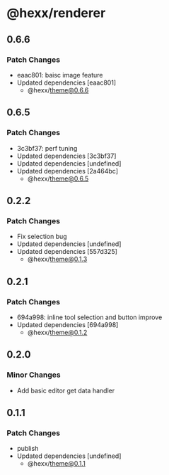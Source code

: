 # @hexx/renderer

## 0.6.6

### Patch Changes

- eaac801: baisc image feature
- Updated dependencies [eaac801]
  - @hexx/theme@0.6.6

## 0.6.5

### Patch Changes

- 3c3bf37: perf tuning
- Updated dependencies [3c3bf37]
- Updated dependencies [undefined]
- Updated dependencies [2a464bc]
  - @hexx/theme@0.6.5

## 0.2.2

### Patch Changes

- Fix selection bug
- Updated dependencies [undefined]
- Updated dependencies [557d325]
  - @hexx/theme@0.1.3

## 0.2.1

### Patch Changes

- 694a998: inline tool selection and button improve
- Updated dependencies [694a998]
  - @hexx/theme@0.1.2

## 0.2.0

### Minor Changes

- Add basic editor get data handler

## 0.1.1

### Patch Changes

- publish
- Updated dependencies [undefined]
  - @hexx/theme@0.1.1
